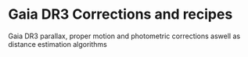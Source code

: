 # Gaia DR3 Corrections and recipes
Gaia DR3 parallax, proper motion and photometric corrections aswell as distance estimation algorithms
